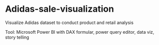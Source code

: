 # Adidas-sale-visualization
Visualize Adidas dataset to conduct product and retail analysis

Tool: Microsoft Power BI with DAX formular, power query editor, data  viz, story telling

